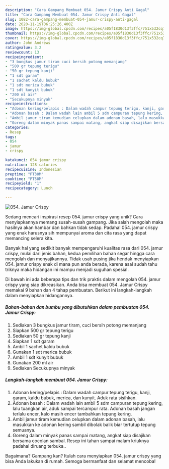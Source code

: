 ```yaml
---
description: "Cara Gampang Membuat 054. Jamur Crispy Anti Gagal"
title: "Cara Gampang Membuat 054. Jamur Crispy Anti Gagal"
slug: 1082-cara-gampang-membuat-054-jamur-crispy-anti-gagal
date: 2020-11-19T06:25:26.400Z
image: https://img-global.cpcdn.com/recipes/a05f1830d13f3ffc/751x532cq70/054-jamur-crispy-foto-resep-utama.jpg
thumbnail: https://img-global.cpcdn.com/recipes/a05f1830d13f3ffc/751x532cq70/054-jamur-crispy-foto-resep-utama.jpg
cover: https://img-global.cpcdn.com/recipes/a05f1830d13f3ffc/751x532cq70/054-jamur-crispy-foto-resep-utama.jpg
author: John Andrews
ratingvalue: 3.2
reviewcount: 13
recipeingredient:
- "3 bungkus jamur tiram cuci bersih potong memanjang"
- "500 gr tepung terigu"
- "50 gr tepung kanji"
- "1 sdt garam"
- "1 sachet kaldu bubuk"
- "1 sdt merica bubuk"
- "1 sdt kunyit bubuk"
- "200 ml air"
- "Secukupnya minyak"
recipeinstructions:
- "Adonan kering/pelapis : Dalam wadah campur tepung terigu, kanji, garam, kaldu bubuk, merica, dan kunyit. Aduk rata sisihkan."
- "Adonan basah : Dalam wadah lain ambil 5 sdm campuran tepung kering, lalu tuangkan air, aduk sampai tercampur rata. Adonan basah jangan terlalu encer, kalo masih encer tambahkan tepung kering."
- "Ambil jamur tiram kemudian celupkan dalam adonan basah, lalu masukkan ke adonan kering sambil dibolak balik biar tertutup tepung semuanya."
- "Goreng dalam minyak panas sampai matang, angkat siap disajikan bersama cocolan sambal. Resep ini tahan sampai malam kriuknya padahal diruang terbuka.."
categories:
- Resep
tags:
- 054
- jamur
- crispy

katakunci: 054 jamur crispy 
nutrition: 128 calories
recipecuisine: Indonesian
preptime: "PT30M"
cooktime: "PT50M"
recipeyield: "1"
recipecategory: Lunch

---
```



![054. Jamur Crispy](https://img-global.cpcdn.com/recipes/a05f1830d13f3ffc/751x532cq70/054-jamur-crispy-foto-resep-utama.jpg)

Sedang mencari inspirasi resep 054. jamur crispy yang unik? Cara menyiapkannya memang susah-susah gampang. Jika salah mengolah maka hasilnya akan hambar dan bahkan tidak sedap. Padahal 054. jamur crispy yang enak harusnya sih mempunyai aroma dan cita rasa yang dapat memancing selera kita.



Banyak hal yang sedikit banyak mempengaruhi kualitas rasa dari 054. jamur crispy, mulai dari jenis bahan, kedua pemilihan bahan segar hingga cara mengolah dan menyajikannya. Tidak usah pusing jika hendak menyiapkan 054. jamur crispy enak di mana pun anda berada, karena asal sudah tahu triknya maka hidangan ini mampu menjadi suguhan spesial.


Di bawah ini ada beberapa tips dan trik praktis dalam mengolah 054. jamur crispy yang siap dikreasikan. Anda bisa membuat 054. Jamur Crispy memakai 9 bahan dan 4 tahap pembuatan. Berikut ini langkah-langkah dalam menyiapkan hidangannya.

<!--inarticleads1-->

##### Bahan-bahan dan bumbu yang dibutuhkan dalam pembuatan 054. Jamur Crispy:

1. Sediakan 3 bungkus jamur tiram, cuci bersih potong memanjang
1. Siapkan 500 gr tepung terigu
1. Sediakan 50 gr tepung kanji
1. Siapkan 1 sdt garam
1. Ambil 1 sachet kaldu bubuk
1. Gunakan 1 sdt merica bubuk
1. Ambil 1 sdt kunyit bubuk
1. Gunakan 200 ml air
1. Sediakan Secukupnya minyak




<!--inarticleads2-->

##### Langkah-langkah membuat 054. Jamur Crispy:

1. Adonan kering/pelapis : Dalam wadah campur tepung terigu, kanji, garam, kaldu bubuk, merica, dan kunyit. Aduk rata sisihkan.
1. Adonan basah : Dalam wadah lain ambil 5 sdm campuran tepung kering, lalu tuangkan air, aduk sampai tercampur rata. Adonan basah jangan terlalu encer, kalo masih encer tambahkan tepung kering.
1. Ambil jamur tiram kemudian celupkan dalam adonan basah, lalu masukkan ke adonan kering sambil dibolak balik biar tertutup tepung semuanya.
1. Goreng dalam minyak panas sampai matang, angkat siap disajikan bersama cocolan sambal. Resep ini tahan sampai malam kriuknya padahal diruang terbuka..




Bagaimana? Gampang kan? Itulah cara menyiapkan 054. jamur crispy yang bisa Anda lakukan di rumah. Semoga bermanfaat dan selamat mencoba!
